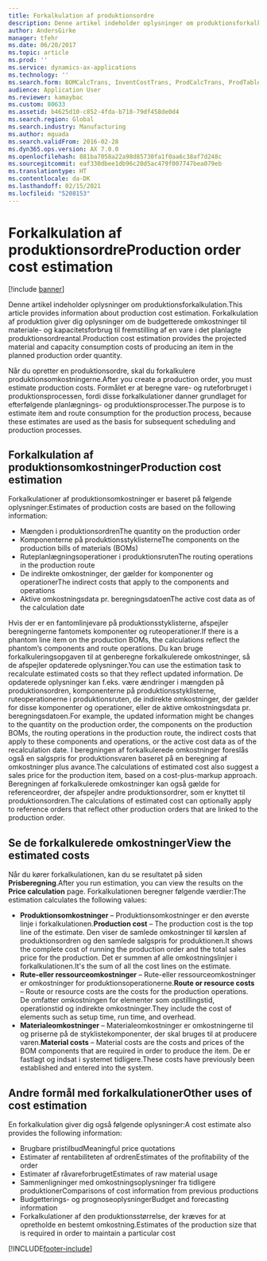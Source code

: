 ```yaml
---
title: Forkalkulation af produktionsordre
description: Denne artikel indeholder oplysninger om produktionsforkalkulation. Forkalkulation af produktion giver dig oplysninger om de budgetterede omkostninger til materiale- og kapacitetsforbrug til fremstilling af en vare i det planlagte produktionsordreantal.
author: AndersGirke
manager: tfehr
ms.date: 06/20/2017
ms.topic: article
ms.prod: ''
ms.service: dynamics-ax-applications
ms.technology: ''
ms.search.form: BOMCalcTrans, InventCostTrans, ProdCalcTrans, ProdTableJour, ProdTableListPage
audience: Application User
ms.reviewer: kamaybac
ms.custom: 80633
ms.assetid: b4625d10-c852-4fda-b718-79df458de0d4
ms.search.region: Global
ms.search.industry: Manufacturing
ms.author: mguada
ms.search.validFrom: 2016-02-28
ms.dyn365.ops.version: AX 7.0.0
ms.openlocfilehash: 881ba7058a22a98d85730fa1f0aa6c38af7d248c
ms.sourcegitcommit: eaf330dbee1db96c20d5ac479f007747bea079eb
ms.translationtype: HT
ms.contentlocale: da-DK
ms.lasthandoff: 02/15/2021
ms.locfileid: "5208153"
---
```

# <a name="production-order-cost-estimation"></a><span data-ttu-id="cdc03-104">Forkalkulation af produktionsordre</span><span class="sxs-lookup"><span data-stu-id="cdc03-104">Production order cost estimation</span></span>

[!include [banner](../includes/banner.md)]

<span data-ttu-id="cdc03-105">Denne artikel indeholder oplysninger om produktionsforkalkulation.</span><span class="sxs-lookup"><span data-stu-id="cdc03-105">This article provides information about production cost estimation.</span></span> <span data-ttu-id="cdc03-106">Forkalkulation af produktion giver dig oplysninger om de budgetterede omkostninger til materiale- og kapacitetsforbrug til fremstilling af en vare i det planlagte produktionsordreantal.</span><span class="sxs-lookup"><span data-stu-id="cdc03-106">Production cost estimation provides the projected material and capacity consumption costs of producing an item in the planned production order quantity.</span></span> 

<span data-ttu-id="cdc03-107">Når du opretter en produktionsordre, skal du forkalkulere produktionsomkostningerne.</span><span class="sxs-lookup"><span data-stu-id="cdc03-107">After you create a production order, you must estimate production costs.</span></span> <span data-ttu-id="cdc03-108">Formålet er at beregne vare- og ruteforbruget i produktionsprocessen, fordi disse forkalkulationer danner grundlaget for efterfølgende planlægnings- og produktionsprocesser.</span><span class="sxs-lookup"><span data-stu-id="cdc03-108">The purpose is to estimate item and route consumption for the production process, because these estimates are used as the basis for subsequent scheduling and production processes.</span></span>

## <a name="production-cost-estimation"></a><span data-ttu-id="cdc03-109">Forkalkulation af produktionsomkostninger</span><span class="sxs-lookup"><span data-stu-id="cdc03-109">Production cost estimation</span></span>
<span data-ttu-id="cdc03-110">Forkalkulationer af produktionsomkostninger er baseret på følgende oplysninger:</span><span class="sxs-lookup"><span data-stu-id="cdc03-110">Estimates of production costs are based on the following information:</span></span>

-   <span data-ttu-id="cdc03-111">Mængden i produktionsordren</span><span class="sxs-lookup"><span data-stu-id="cdc03-111">The quantity on the production order</span></span>
-   <span data-ttu-id="cdc03-112">Komponenterne på produktionsstyklisterne</span><span class="sxs-lookup"><span data-stu-id="cdc03-112">The components on the production bills of materials (BOMs)</span></span>
-   <span data-ttu-id="cdc03-113">Ruteplanlægningsoperationer i produktionsruten</span><span class="sxs-lookup"><span data-stu-id="cdc03-113">The routing operations in the production route</span></span>
-   <span data-ttu-id="cdc03-114">De indirekte omkostninger, der gælder for komponenter og operationer</span><span class="sxs-lookup"><span data-stu-id="cdc03-114">The indirect costs that apply to the components and operations</span></span>
-   <span data-ttu-id="cdc03-115">Aktive omkostningsdata pr. beregningsdatoen</span><span class="sxs-lookup"><span data-stu-id="cdc03-115">The active cost data as of the calculation date</span></span>

<span data-ttu-id="cdc03-116">Hvis der er en fantomlinjevare på produktionsstyklisterne, afspejler beregningerne fantomets komponenter og ruteoperationer.</span><span class="sxs-lookup"><span data-stu-id="cdc03-116">If there is a phantom line item on the production BOMs, the calculations reflect the phantom’s components and route operations.</span></span> <span data-ttu-id="cdc03-117">Du kan bruge forkalkuleringsopgaven til at genberegne forkalkulerede omkostninger, så de afspejler opdaterede oplysninger.</span><span class="sxs-lookup"><span data-stu-id="cdc03-117">You can use the estimation task to recalculate estimated costs so that they reflect updated information.</span></span> <span data-ttu-id="cdc03-118">De opdaterede oplysninger kan f.eks. være ændringer i mængden på produktionsordren, komponenterne på produktionsstyklisterne, ruteoperationerne i produktionsruten, de indirekte omkostninger, der gælder for disse komponenter og operationer, eller de aktive omkostningsdata pr. beregningsdatoen.</span><span class="sxs-lookup"><span data-stu-id="cdc03-118">For example, the updated information might be changes to the quantity on the production order, the components on the production BOMs, the routing operations in the production route, the indirect costs that apply to these components and operations, or the active cost data as of the recalculation date.</span></span> <span data-ttu-id="cdc03-119">I beregningen af forkalkulerede omkostninger foreslås også en salgspris for produktionsvaren baseret på en beregning af omkostninger plus avance.</span><span class="sxs-lookup"><span data-stu-id="cdc03-119">The calculations of estimated cost also suggest a sales price for the production item, based on a cost-plus-markup approach.</span></span> <span data-ttu-id="cdc03-120">Beregningen af forkalkulerede omkostninger kan også gælde for referenceordrer, der afspejler andre produktionsordrer, som er knyttet til produktionsordren.</span><span class="sxs-lookup"><span data-stu-id="cdc03-120">The calculations of estimated cost can optionally apply to reference orders that reflect other production orders that are linked to the production order.</span></span>

## <a name="view-the-estimated-costs"></a><span data-ttu-id="cdc03-121">Se de forkalkulerede omkostninger</span><span class="sxs-lookup"><span data-stu-id="cdc03-121">View the estimated costs</span></span>
<span data-ttu-id="cdc03-122">Når du kører forkalkulationen, kan du se resultatet på siden **Prisberegning**.</span><span class="sxs-lookup"><span data-stu-id="cdc03-122">After you run estimation, you can view the results on the **Price calculation** page.</span></span> <span data-ttu-id="cdc03-123">Forkalkulationen beregner følgende værdier:</span><span class="sxs-lookup"><span data-stu-id="cdc03-123">The estimation calculates the following values:</span></span>

-   <span data-ttu-id="cdc03-124">**Produktionsomkostninger** – Produktionsomkostninger er den øverste linje i forkalkulationen.</span><span class="sxs-lookup"><span data-stu-id="cdc03-124">**Production cost** – The production cost is the top line of the estimate.</span></span> <span data-ttu-id="cdc03-125">Den viser de samlede omkostninger til kørslen af produktionsordren og den samlede salgspris for produktionen.</span><span class="sxs-lookup"><span data-stu-id="cdc03-125">It shows the complete cost of running the production order and the total sales price for the production.</span></span> <span data-ttu-id="cdc03-126">Det er summen af alle omkostningslinjer i forkalkulationen.</span><span class="sxs-lookup"><span data-stu-id="cdc03-126">It's the sum of all the cost lines on the estimate.</span></span>
-   <span data-ttu-id="cdc03-127">**Rute-eller ressourceomkostninger** – Rute-eller ressourceomkostninger er omkostninger for produktionsoperationerne.</span><span class="sxs-lookup"><span data-stu-id="cdc03-127">**Route or resource costs** – Route or resource costs are the costs for the production operations.</span></span> <span data-ttu-id="cdc03-128">De omfatter omkostningen for elementer som opstillingstid, operationstid og indirekte omkostninger.</span><span class="sxs-lookup"><span data-stu-id="cdc03-128">They include the cost of elements such as setup time, run time, and overhead.</span></span>
-   <span data-ttu-id="cdc03-129">**Materialeomkostninger** – Materialeomkostninger er omkostningerne til og priserne på de styklistekomponenter, der skal bruges til at producere varen.</span><span class="sxs-lookup"><span data-stu-id="cdc03-129">**Material costs** – Material costs are the costs and prices of the BOM components that are required in order to produce the item.</span></span> <span data-ttu-id="cdc03-130">De er fastlagt og indsat i systemet tidligere.</span><span class="sxs-lookup"><span data-stu-id="cdc03-130">These costs have previously been established and entered into the system.</span></span>

## <a name="other-uses-of-cost-estimation"></a><span data-ttu-id="cdc03-131">Andre formål med forkalkulationer</span><span class="sxs-lookup"><span data-stu-id="cdc03-131">Other uses of cost estimation</span></span>
<span data-ttu-id="cdc03-132">En forkalkulation giver dig også følgende oplysninger:</span><span class="sxs-lookup"><span data-stu-id="cdc03-132">A cost estimate also provides the following information:</span></span>

-   <span data-ttu-id="cdc03-133">Brugbare pristilbud</span><span class="sxs-lookup"><span data-stu-id="cdc03-133">Meaningful price quotations</span></span>
-   <span data-ttu-id="cdc03-134">Estimater af rentabiliteten af ordren</span><span class="sxs-lookup"><span data-stu-id="cdc03-134">Estimates of the profitability of the order</span></span>
-   <span data-ttu-id="cdc03-135">Estimater af råvareforbruget</span><span class="sxs-lookup"><span data-stu-id="cdc03-135">Estimates of raw material usage</span></span>
-   <span data-ttu-id="cdc03-136">Sammenligninger med omkostningsoplysninger fra tidligere produktioner</span><span class="sxs-lookup"><span data-stu-id="cdc03-136">Comparisons of cost information from previous productions</span></span>
-   <span data-ttu-id="cdc03-137">Budgetterings- og prognoseoplysninger</span><span class="sxs-lookup"><span data-stu-id="cdc03-137">Budget and forecasting information</span></span>
-   <span data-ttu-id="cdc03-138">Forkalkulationer af den produktionsstørrelse, der kræves for at opretholde en bestemt omkostning.</span><span class="sxs-lookup"><span data-stu-id="cdc03-138">Estimates of the production size that is required in order to maintain a particular cost</span></span>






[!INCLUDE[footer-include](../../includes/footer-banner.md)]